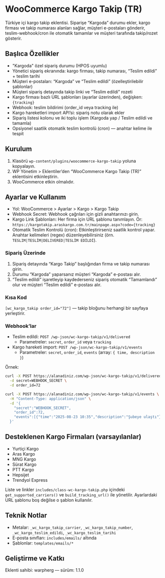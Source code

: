 # WooCommerce Kargo Takip (TR)

Türkiye içi kargo takip eklentisi. Siparişe “Kargoda” durumu ekler, kargo firması ve takip numarası alanları sağlar, müşteri e-postaları gönderir, teslim-webhook/cron ile otomatik tamamlar ve müşteri tarafında takip/rozet gösterir.

## Başlıca Özellikler
- "Kargoda" özel sipariş durumu (HPOS uyumlu)
- Yönetici sipariş ekranında: kargo firması, takip numarası, “Teslim edildi” + teslim tarihi
- Müşteri e-postaları: “Kargoda” ve “Teslim edildi” (özelleştirilebilir şablonlar)
- Müşteri sipariş detayında takip linki ve “Teslim edildi” rozeti
- Kargo firması bazlı URL şablonları (ayarlar üzerinden), değişken: `{tracking}`
- Webhook: teslim bildirimi (order_id veya tracking ile)
- Kargo hareketleri import API’si: sipariş notu olarak ekler
- Sipariş listesi kolonu ve iki toplu işlem (Kargoda yap / Teslim edildi ve tamamla)
- Opsiyonel saatlik otomatik teslim kontrolü (cron) — anahtar kelime ile tespit

## Kurulum
1. Klasörü `wp-content/plugins/woocommerce-kargo-takip` yoluna kopyalayın.
2. WP Yönetim > Eklentiler’den “WooCommerce Kargo Takip (TR)” eklentisini etkinleştirin.
3. WooCommerce etkin olmalıdır.

## Ayarlar ve Kullanım
- Yol: WooCommerce > Ayarlar > Kargo > Kargo Takip
- Webhook Secret: Webhook çağrıları için gizli anahtarınızı girin.
- Kargo Link Şablonları: Her firma için URL şablonu tanımlayın. Ör: `https://kargotakip.araskargo.com.tr/mainpage.aspx?code={tracking}`
- Otomatik Teslim Kontrolü (cron): Etkinleştirirseniz saatlik kontrol yapar. Anahtar kelimeleri (regex) düzenleyebilirsiniz (örn. `TESLIM|TESLİM|DELIVERED|TESLİM EDİLDİ`).

### Sipariş Üzerinde
1. Sipariş detayında “Kargo Takip” başlığından firma ve takip numarası girin.
2. Durumu “Kargoda” yaparsanız müşteri “Kargoda” e-postası alır.
3. “Teslim edildi” işaretleyip kaydederseniz sipariş otomatik “Tamamlandı” olur ve müşteri “Teslim edildi” e-postası alır.

### Kısa Kod
`[wc_kargo_takip order_id="72"]` — takip bloğunu herhangi bir sayfaya yerleştirir.

### Webhook’lar
- Teslim edildi: `POST /wp-json/wc-kargo-takip/v1/delivered`
  - Parametreler: `secret`, `order_id` veya `tracking`
- Kargo hareketi import: `POST /wp-json/wc-kargo-takip/v1/events`
  - Parametreler: `secret`, `order_id`, `events` (array: `{ time, description }`)

Örnek:
```bash
curl -X POST https://alanadiniz.com/wp-json/wc-kargo-takip/v1/delivered \
  -d secret=WEBHOOK_SECRET \
  -d order_id=72
```

```bash
curl -X POST https://alanadiniz.com/wp-json/wc-kargo-takip/v1/events \
  -H "Content-Type: application/json" \
  -d '{
    "secret":"WEBHOOK_SECRET",
    "order_id":72,
    "events":[{"time":"2025-08-23 10:35","description":"Şubeye ulaştı"}]
  }'
```

## Desteklenen Kargo Firmaları (varsayılanlar)
- Yurtiçi Kargo
- Aras Kargo
- MNG Kargo
- Sürat Kargo
- PTT Kargo
- Hepsijet
- Trendyol Express

Liste ve linkler `includes/class-wc-kargo-takip.php` içindeki `get_supported_carriers()` ve `build_tracking_url()` ile yönetilir. Ayarlardaki URL şablonu boş değilse o şablon kullanılır.

## Teknik Notlar
- Metalar: `_wc_kargo_takip_carrier`, `_wc_kargo_takip_number`, `_wc_kargo_teslim_edildi`, `_wc_kargo_teslim_tarihi`
- E-posta sınıfları: `includes/emails/` altında
- Şablonlar: `templates/emails/*`

## Geliştirme ve Katkı
Eklenti sahibi: warpherg — sürüm: 1.1.0



